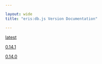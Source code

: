 ```yaml
---

layout: wide
title: "eris:db.js Version Documentation"

---
```


[latest](latest/)

[0.14.1](0.14.1/)

[0.14.0](0.14.0/)
